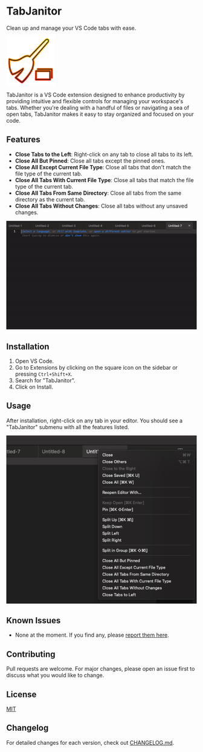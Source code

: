 # TabJanitor

Clean up and manage your VS Code tabs with ease.

![TabJanitor Logo](https://github.com/jorrikklijnsma/TabJanitor/blob/main/assets/logo_icon.png?raw=true)

TabJanitor is a VS Code extension designed to enhance productivity by providing intuitive and flexible controls for managing your workspace's tabs. Whether you're dealing with a handful of files or navigating a sea of open tabs, TabJanitor makes it easy to stay organized and focused on your code.

## Features

- **Close Tabs to the Left**: Right-click on any tab to close all tabs to its left.
- **Close All But Pinned**: Close all tabs except the pinned ones.
- **Close All Except Current File Type**: Close all tabs that don't match the file type of the current tab.
- **Close All Tabs With Current File Type**: Close all tabs that match the file type of the current tab.
- **Close All Tabs From Same Directory**: Close all tabs from the same directory as the current tab.
- **Close All Tabs Without Changes**: Close all tabs without any unsaved changes.

![TabJanitor Demo](https://github.com/jorrikklijnsma/TabJanitor/blob/main/assets/demo.gif?raw=true)

## Installation

1. Open VS Code.
2. Go to Extensions by clicking on the square icon on the sidebar or pressing `Ctrl+Shift+X`.
3. Search for "TabJanitor".
4. Click on Install.

## Usage

After installation, right-click on any tab in your editor. You should see a "TabJanitor" submenu with all the features listed.

![TabJanitor Menu](https://github.com/jorrikklijnsma/TabJanitor/blob/main/assets/tab-janitor-menu.png?raw=true)

## Known Issues

- None at the moment. If you find any, please [report them here](https://github.com/jorrikklijnsma/TabJanitor/issues).

## Contributing

Pull requests are welcome. For major changes, please open an issue first to discuss what you would like to change.

## License

[MIT](./LICENSE)

## Changelog

For detailed changes for each version, check out [CHANGELOG.md](./CHANGELOG.md).
